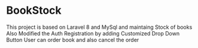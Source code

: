 # BookStock
This project is based on Laravel 8 and MySql and maintaing Stock of books 
Also Modified the Auth Registration by adding Customized Drop Down Button
User can order book and also cancel the order
